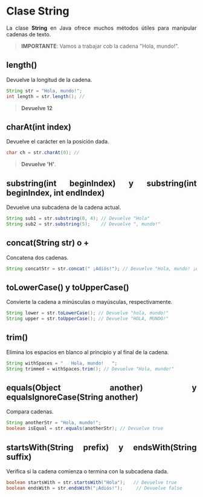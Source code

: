 <div align="justify">

# Clase String

La clase __String__ en Java ofrece muchos métodos útiles para manipular cadenas de texto.

>__IMPORTANTE__: Vamos a trabajar cob la cadena "Hola, mundo!".

## length()

Devuelve la longitud de la cadena.

```java
String str = "Hola, mundo!";
int length = str.length(); // 
```

>__Devuelve 12__

## charAt(int index)

Devuelve el carácter en la posición dada.

```java
char ch = str.charAt(0); // 
```

>__Devuelve 'H'__.

## substring(int beginIndex) y substring(int beginIndex, int endIndex)

Devuelve una subcadena de la cadena actual.

```java
String sub1 = str.substring(0, 4); // Devuelve "Hola"
String sub2 = str.substring(5);    // Devuelve ", mundo!"
```

## concat(String str) o + 

Concatena dos cadenas.

```java
String concatStr = str.concat(" ¡Adiós!"); // Devuelve "Hola, mundo! ¡Adiós!"
```

## toLowerCase() y toUpperCase()

Convierte la cadena a minúsculas o mayúsculas, respectivamente.

```java
String lower = str.toLowerCase(); // Devuelve "hola, mundo!"
String upper = str.toUpperCase(); // Devuelve "HOLA, MUNDO!"
```

## trim()

Elimina los espacios en blanco al principio y al final de la cadena.

```java
String withSpaces = "   Hola, mundo!   ";
String trimmed = withSpaces.trim(); // Devuelve "Hola, mundo!"
```

## equals(Object another) y equalsIgnoreCase(String another)

Compara cadenas.

```java
String anotherStr = "Hola, mundo!";
boolean isEqual = str.equals(anotherStr); // Devuelve true
```

## startsWith(String prefix) y endsWith(String suffix)

Verifica si la cadena comienza o termina con la subcadena dada.

```java
boolean startsWith = str.startsWith("Hola");   // Devuelve true
boolean endsWith = str.endsWith("¡Adiós!");     // Devuelve false
```
</div>